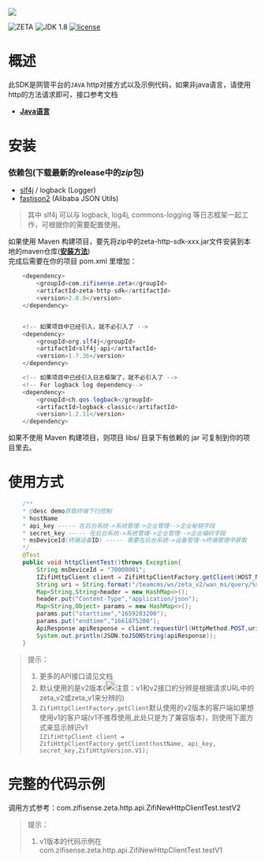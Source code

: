 ![](https://www.zifisense.com/v4/images/logo.png#pic_center)

![ZETA](https://img.shields.io/badge/project-ZETA_HTTP_SDK-blue)
![JDK 1.8](https://img.shields.io/badge/JDK-1.8-brightgreen.svg)
[![license](https://img.shields.io/badge/license-MIT-orange)](https://github.com/zifisense/zeta-http-sdk/blob/master/LICENSE.txt)

概述
============
此SDK是网管平台的`JAVA` http对接方式以及示例代码，如果非java语言，请使用http的方法请求即可，接口参考文档

* **[Java语言](https://github.com/zifisense/zeta-http-sdk/releases)**

安装
============

### 依赖包(下载最新的release中的*zip*包)
* [slf4j](http://www.slf4j.org/) / logback (Logger)
* [fastjson2](https://github.com/alibaba/fastjson2) (Alibaba JSON Utils)

> 其中 slf4j 可以与 logback, log4j, commons-logging 等日志框架一起工作，可根据你的需要配置使用。

如果使用 Maven 构建项目，要先将zip中的zeta-http-sdk-xxx.jar文件安装到本地的maven仓库(**[安装方法](https://blog.csdn.net/Ivy_Xinxxx/article/details/126284107)**)
<br/>完成后需要在你的项目 pom.xml 里增加：

```Java
    <dependency>
        <groupId>com.zifisense.zeta</groupId>
        <artifactId>zeta-http-sdk</artifactId>
        <version>2.0.0</version>
    </dependency>


    <!-- 如果项目中已经引入，就不必引入了 -->
    <dependency>
        <groupId>org.slf4j</groupId>
        <artifactId>slf4j-api</artifactId>
        <version>1.7.36</version>
    </dependency>

    <!-- 如果项目中已经引入日志框架了，就不必引入了 -->
    <!-- For logback log dependency-->
    <dependency>
        <groupId>ch.qos.logback</groupId>
        <artifactId>logback-classic</artifactId>
        <version>1.2.11</version>
    </dependency>
```

如果不使用 Maven 构建项目，则项目 libs/ 目录下有依赖的 jar 可复制到你的项目里去。


使用方式
=================

```java
    /**
    * @desc demo获取终端下行控制 
    * hostName
    * api_key ----- 在后台系统->系统管理->企业管理-->企业秘钥字段
    * secret_key ----- 在后台系统->系统管理->企业管理-->企业编码字段
    * msDeviceId(终端设备ID) ----- 需要在后台系统->设备管理->终端管理中获取
    */
    @Test
    public void httpClientTest()throws Exception{
        String msDeviceId = "70000001";
        IZifiHttpClient client = ZifiHttpClientFactory.getClient(HOST_NAME, API_KEY, SECRET_KEY);
        String uri = String.format("/teamcms/ws/zeta_v2/wan_ms/query/%s/getMsCtlHistoryByDate",msDeviceId);
        Map<String,String>header = new HashMap<>();
        header.put("Content-Type","application/json");
        Map<String,Object> params = new HashMap<>();
        params.put("starttime","1659283200");
        params.put("endtime","1661875200");
        ApiResponse apiResponse = client.requestUrl(HttpMethod.POST,uri,header,params);
        System.out.println(JSON.toJSONString(apiResponse));
    }
```

> 提示：<br>
> 1. 更多的API接口请见文档<br>
> 2. 默认使用的是v2版本(<img src="https://github.githubassets.com/images/icons/emoji/unicode/26a0.png"  height="20" width="20">注意：v1和v2接口的分辨是根据请求URL中的zeta_v2或zeta_v1来分辨的)
> 3. `ZifiHttpClientFactory.getClient`默认使用的v2版本的客户端如果想使用v1的客户端(v1不推荐使用,此处只是为了兼容版本)，则使用下面方式来显示辨识v1<br/>`IZifiHttpClient client = ZifiHttpClientFactory.getClient(hostName, api_key, secret_key,ZifiHttpVersion.V1);`


完整的代码示例
============
调用方式参考：com.zifisense.zeta.http.api.ZifiNewHttpClientTest.testV2

> 提示：<br>
> 1. v1版本的代码示例在com.zifisense.zeta.http.api.ZifiNewHttpClientTest.testV1



